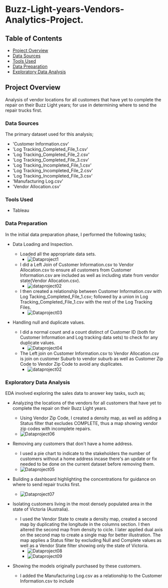 # Buzz-Light-years-Vendors-Analytics-Project.

## Table of Contents
 - [Project Overview](#project-overview)
 - [Data Sources](#data-sources)
 - [Tools Used](#tools-used)
 - [Data Preparation](#data-preparation)
 - [Exploratory Data Analysis](#exploratory-data-analysis)

## Project Overview
Analysis of vendor locations for all customers that have yet to complete the repair on their Buzz Light years; for use in determining where to send the repair trucks first.

### Data Sources
The primary dataset used for this analysis;
  - 'Customer Information.csv'
  - 'Log Tracking_Completed_File_1.csv'
  - 'Log Tracking_Completed_File_2.csv'
  - 'Log Tracking_Completed_File_3.csv'
  - 'Log Tracking_Incompleted_File_1.csv'
  - 'Log Tracking_Incompleted_File_2.csv'
  - 'Log Tracking_Incompleted_File_3.csv'
  - 'Manufacturing Log.csv'
  - 'Vendor Allocation.csv'

  ### Tools Used
  - Tableau
    
 ### Data Preparation
 In the initial data preparation phase, I performed the following tasks;
 - Data Loading and Inspection.
    - Loaded all the appropriate data sets.
       - ![Dataproject1](https://github.com/karanja-Muiruri/Buzz-Light-years-Vendors-Analytics-Project./assets/169806532/069ace26-d3b6-4428-bd5e-18e0acbe455a)
    - I did a Left Join of Customer Information.csv to Vendor Allocation.csv to ensure all customers from Customer Information.csv are included as well as including state from vendor state(Vendor Allocation.csv).
       -  ![dataproject02](https://github.com/karanja-Muiruri/Buzz-Light-years-Vendors-Analytics-Project./assets/169806532/ab14384b-5c2b-4558-972b-f91bc92ffc49)
    - I then created a relationship between Customer Information.csv with Log Tacking_Completed_File_1.csv; followed by a union in Log Tracking_Completed_File_1.csv with the rest of the Log Tracking Files.
       -  ![Dataproject03](https://github.com/karanja-Muiruri/Buzz-Light-years-Vendors-Analytics-Project./assets/169806532/31e0d76b-d691-4ca2-921a-3f725b4afd3c)
      

 - Handling null and duplicate values.
    - I did a normal count and a count distinct of Customer ID (both for Customer Information and Log tracking data sets) to check for any duplicate values.
       -  ![Dataproject04](https://github.com/karanja-Muiruri/Buzz-Light-years-Vendors-Analytics-Project./assets/169806532/d26f85ad-19e3-4d21-839e-77a81691614d)
    - The Left join on Customer Information.csv to Vendor Allocation.csv is join on customer Suburb to vendor suburb as well as Customer Zip Code to Vendor Zip Code to avoid any duplicates.
       -   ![dataproject02](https://github.com/karanja-Muiruri/Buzz-Light-years-Vendors-Analytics-Project./assets/169806532/1a12def1-4015-4bd7-8381-1e87d71b255f)

   
 
 ### Exploratory Data Analysis 
 EDA involved exploring the sales data to answer key tasks, such as;
  - Analyzing the locations of the vendors for all customers that have yet to complete the repair on their Buzz Light years.
      -  Using Vendor Zip Code, I created a density map, as well as adding a Status filter that excludes COMPLETE, thus a map showing vendor zip codes with incomplete repairs.
       -   ![Dataproject06](https://github.com/karanja-Muiruri/Buzz-Light-years-Vendors-Analytics-Project./assets/169806532/6933b525-f152-4721-83fb-dd79bec53d79)

  - Removing any customers that don't have a home address.
      - I used a pie chart to indicate to the stakeholders the number of customers without a home address incase there's an update or fix needed to be done on the current dataset before removing them.
       -   ![Dataproject05](https://github.com/karanja-Muiruri/Buzz-Light-years-Vendors-Analytics-Project./assets/169806532/92b6f4f4-5be1-42c0-9b6d-c050c615895b)

  - Building a dashboard highlighting the concentrations for guidance on where to send repair trucks first.
      -  ![Dataproject07](https://github.com/karanja-Muiruri/Buzz-Light-years-Vendors-Analytics-Project./assets/169806532/57a4ea6b-d4f9-4a78-818f-1f12d88507e8)

  - Isolating customers living in the most densely populated area in the state of Victoria (Australia).
     - I used the Vendor State to create a density map, created a second map by duplicating the longitude in the columns section. I then altered the second map from density to cicle. I later applied dual axis on the second map to create a single map for better illustration. The map applies a Status filter by excluding Null and Complete values as well as a Vendor State filter showing only the state of Victoria.
       -   ![Dataproject08](https://github.com/karanja-Muiruri/Buzz-Light-years-Vendors-Analytics-Project./assets/169806532/fe6df740-7b4a-43b3-8f3a-c65a810b9411)
       -   ![Dataproject09](https://github.com/karanja-Muiruri/Buzz-Light-years-Vendors-Analytics-Project./assets/169806532/89bcd76f-3055-442c-acf2-e2019fd1f10d)


  - Showing the models originally purchased by these customers.
       - I added the Manufacturing Log.csv as a relationship to the Customer Information.csv to include




  





